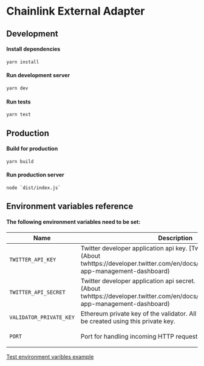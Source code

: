 # Chainlink External Adapter

## Development

#### Install dependencies

```shell script
yarn install
```

#### Run development server

```shell script
yarn dev
```

#### Run tests

```shell script
yarn test
```

## Production

#### Build for production

```shell script
yarn build
```

#### Run production server

```shell script
node `dist/index.js`
```

## Environment variables reference

#### The following environment variables need to be set:

| Name                    | Description                                                                                                                                                      | Required             |
| ----------------------- | ---------------------------------------------------------------------------------------------------------------------------------------------------------------- | -------------------- |
| `TWITTER_API_KEY`       | Twitter developer application api key. [Twitter documentation](About twhttps://developer.twitter.com/en/docs/basics/apps/guides/the-app-management-dashboard)    | `Yes`                |
| `TWITTER_API_SECRET`    | Twitter developer application api secret. [Twitter documentation](About twhttps://developer.twitter.com/en/docs/basics/apps/guides/the-app-management-dashboard) | `Yes`                |
| `VALIDATOR_PRIVATE_KEY` | Ethereum private key of the validator. All validator signatures will be created using this private key.                                                          | `Yes`                |
| `PORT`                  | Port for handling incoming HTTP requests                                                                                                                         | `No` `Default: 3000` |

[Test environment varibles example](./test.env)

